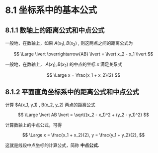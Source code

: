 # 8.1 坐标系中的基本公式

## 8.1.1 数轴上的距离公式和中点公式

一般地，在数轴上，如果 $A(x_1), B(x_2)$ , 则这两点之间的距离公式为

$$
\Large
\lvert \overrightarrow{AB} \lvert = \lvert x_2 - x_1 \lvert
$$

一般地，在数轴上， $A(x_1), B(x_2)$ 的中点的坐标 $x$ 满足关系式

$$
\Large
x = \frac{x_1 + x_2}{2}
$$

## 8.1.2 平面直角坐标系中的距离公式和中点公式

计算 $A(x_1, y_1) , B(x_2, y_2) 两点的距离公式

$$
\Large
\lvert AB \lvert = \sqrt{(x_2 - x_1)^2 + (y_2 - y_1)^2}
$$

计算数轴上的中点公式，可得

$$
\Large
x =  \frac{x_1 + x_2}{2}, y = \frac{y_1 + y_2}{2}, 
$$

这就是线段中点坐标的计算公式，简称 **中点公式.** 

